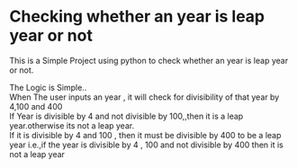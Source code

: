 # Checking whether an year is leap year or not
This is a Simple Project using python to check whether an year is leap year or not.   

The Logic is Simple..  
When The user inputs an year , it will check  for divisibility of that year by 4,100 and 400   
If Year is divisible by 4 and not divisible by 100,,then it is a leap year.otherwise its not a leap year.  
If it is divisible by 4 and 100 , then it must be divisible by 400 to be a leap year i.e.,if the year is divisible by 4 , 100 and not divisible by 400 then it is not a leap year
